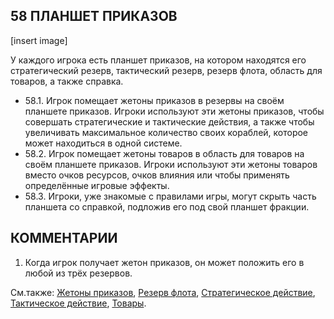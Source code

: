 58 ПЛАНШЕТ ПРИКАЗОВ
---

[insert image]

У каждого игрока есть планшет приказов, на котором находятся его стратегический резерв, тактический резерв, резерв флота, область для товаров, а также справка.
* 58.1. Игрок помещает жетоны приказов в резервы на своём планшете приказов. Игроки 
используют эти жетоны приказов, чтобы совершать стратегические и тактические действия, а также чтобы увеличивать максимальное количество своих кораблей, которое может находиться в одной системе.
* 58.2. Игрок помещает жетоны товаров в область для товаров на своём планшете приказов. Игроки используют эти жетоны товаров вместо очков ресурсов, очков влияния или чтобы применять определённые игровые эффекты.
* 58.3. Игроки, уже знакомые с правилами игры, могут скрыть часть планшета со справкой, подложив его под свой планшет фракции.

КОММЕНТАРИИ
---
1) Когда игрок получает жетон приказов, он может положить его в любой из трёх резервов.

См.также: [Жетоны приказов](command_tokens.md), [Резерв флота](fleet_pool.md), [Стратегическое действие](strategic_action.md), [Тактическое действие](tactical_action.md), [Товары](trage_goods.md).
